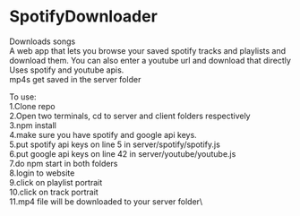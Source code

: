 



# SpotifyDownloader
Downloads songs\
A web app that lets you browse your saved spotify tracks and playlists and download them. You can also enter a youtube url and download that directly\
Uses spotify and youtube apis.\
mp4s get saved in the server folder

To use:\
1.Clone repo\
2.Open two terminals, cd to server and client folders respectively\
3.npm install\
4.make sure you have spotify and google api keys.\
5.put spotify api keys on line 5 in server/spotify/spotify.js\
6.put google api keys on line 42 in server/youtube/youtube.js\
7.do npm start in both folders\
8.login to website\
9.click on playlist portrait\
10.click on track portrait\
11.mp4 file will be downloaded to your server folder\



